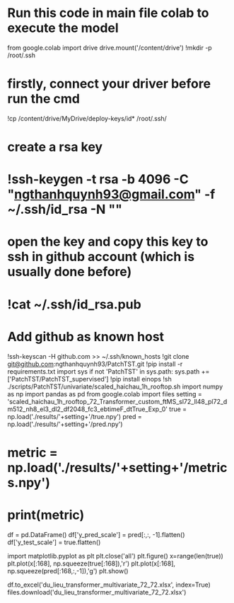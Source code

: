 # Run this code in main file colab to execute the model
from google.colab import drive
drive.mount('/content/drive')
!mkdir -p /root/.ssh
# firstly, connect your driver before run the cmd
!cp /content/drive/MyDrive/deploy-keys/id* /root/.ssh/
# create a rsa key
# !ssh-keygen -t rsa -b 4096 -C "ngthanhquynh93@gmail.com" -f ~/.ssh/id_rsa -N ""
# open the key and copy this key to ssh in github account (which is usually done before)
# !cat ~/.ssh/id_rsa.pub
# Add github as known host
!ssh-keyscan -H github.com >> ~/.ssh/known_hosts
!git clone git@github.com:ngthanhquynh93/PatchTST.git
!pip install -r requirements.txt
import sys
if not 'PatchTST' in sys.path:
    sys.path += ['PatchTST/PatchTST_supervised']
!pip install einops
!sh ./scripts/PatchTST/univariate/scaled_haichau_1h_rooftop.sh
import numpy as np
import pandas as pd
from google.colab import files
setting = 'scaled_haichau_1h_rooftop_72_Transformer_custom_ftMS_sl72_ll48_pl72_dm512_nh8_el3_dl2_df2048_fc3_ebtimeF_dtTrue_Exp_0'
true = np.load('./results/'+setting+'/true.npy')
pred = np.load('./results/'+setting+'/pred.npy')
# metric = np.load('./results/'+setting+'/metrics.npy')
# print(metric)

df = pd.DataFrame()
df['y_pred_scale'] = pred[:,:, -1].flatten()
df['y_test_scale'] = true.flatten()

import matplotlib.pyplot as plt
plt.close('all')
plt.figure()
x=range(len(true))
plt.plot(x[:168], np.squeeze(true[:168]),'r')
plt.plot(x[:168], np.squeeze(pred[:168,:,-1]),'g')
plt.show()

df.to_excel('du_lieu_transformer_multivariate_72_72.xlsx', index=True)
files.download('du_lieu_transformer_multivariate_72_72.xlsx')

